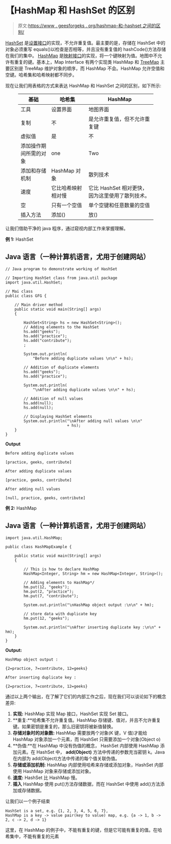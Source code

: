 # 【HashMap 和 HashSet 的区别

> 原文:[https://www . geesforgeks . org/hashmap-和-hashset 之间的区别/](https://www.geeksforgeeks.org/difference-between-hashmap-and-hashset/)

[HashSet](https://www.geeksforgeeks.org/hashset-in-java/) 是[设置接口](https://www.geeksforgeeks.org/set-in-java/)的实现，不允许重复值。最主要的是，存储在 HashSet 中的对象必须重写 equals()以检查是否相等，并且没有重复值的 hashCode()方法存储在我们的集中。 [HashMap](https://www.geeksforgeeks.org/java-util-hashmap-in-java/) 是[映射接口](https://www.geeksforgeeks.org/map-interface-java-examples/)的实现，将一个键映射为值。地图中不允许有重复的键。基本上，Map Interface 有两个实现类 HashMap 和 [TreeMap](https://www.geeksforgeeks.org/treemap-in-java/) 主要区别是 TreeMap 维护对象的顺序，而 HashMap 不会。HashMap 允许空值和空键。哈希集和哈希映射都不同步。

现在让我们用表格的方式来表达 HashMap 和 HashSet 之间的区别，如下所示:

<figure class="table">

| 基础 | 哈希集 | HashMap |
| --- | --- | --- |
| 工具 | 设置界面 | 地图界面 |
| 复制 | 不 | 是允许重复值，但不允许重复键 |
| 虚拟值 | 是 | 不 |
| 添加操作期间所需的对象 | one | Two |
| 添加和存储机制 | HashMap 对象 | 散列技术 |
| 速度 | 它比哈希映射相对慢 | 它比 HashSet 相对更快，因为这里使用了散列技术。 |
| 空 | 只有一个空值 | 单个空键和任意数量的空值 |
| 插入方法 | 添加() | 放() |

</figure>

让我们借助干净的 java 程序，通过窥视内部工作来掌握理解。

**例 1:** HashSet

## Java 语言（一种计算机语言，尤用于创建网站）

```
// Java program to demonstrate working of HashSet

// Importing HashSet class from java.util package
import java.util.HashSet;

// Mai class
public class GFG {

    // Main driver method
    public static void main(String[] args)
    {

        HashSet<String> hs = new HashSet<String>();
        // Adding elements to the HashSet
        hs.add("geeks");
        hs.add("practice");
        hs.add("contribute");
        ;

        System.out.println(
            "Before adding duplicate values \n\n" + hs);

        // Addition of duplicate elements
        hs.add("geeks");
        hs.add("practice");

        System.out.println(
            "\nAfter adding duplicate values \n\n" + hs);

        // Addition of null values
        hs.add(null);
        hs.add(null);

        // Displaying HashSet elements
        System.out.println("\nAfter adding null values \n\n"
                           + hs);
    }
}
```

**Output**

```
Before adding duplicate values 

[practice, geeks, contribute]

After adding duplicate values 

[practice, geeks, contribute]

After adding null values 

[null, practice, geeks, contribute]
```

**例 2:** HashMap

## Java 语言（一种计算机语言，尤用于创建网站）

```
import java.util.HashMap;

public class HashMapExample {

    public static void main(String[] args)
    {

        // This is how to declare HashMap
        HashMap<Integer, String> hm = new HashMap<Integer, String>();

        // Adding elements to HashMap*/
        hm.put(12, "geeks");
        hm.put(2, "practice");
        hm.put(7, "contribute");

        System.out.println("\nHashMap object output :\n\n" + hm);

        // store data with duplicate key
        hm.put(12, "geeks");

        System.out.println("\nAfter inserting duplicate key :\n\n" + hm);
    }
}
```

**Output:** 

```
HashMap object output :

{2=practice, 7=contribute, 12=geeks}

After inserting duplicate key :

{2=practice, 7=contribute, 12=geeks}
```

通过以上两个输出，在了解了它们的内部工作之后，现在我们可以谈论如下的概念差异:

1.  **实现:** HashMap 实现 Map 接口，HashSet 实现 Set 接口。
2.  **重复:**哈希集不允许重复值。HashMap 存储键、值对，并且不允许重复键。如果密钥是重复的，那么旧密钥将被新值替换。
3.  **存储对象时的对象数:** HashMap 需要放两个对象(K 键，V 值)才能给 HashMap 对象添加一个元素，而 HashSet 只需要添加一个对象(Object o)
4.  **伪值:**在 HashMap 中没有伪值的概念，
    HashSet 内部使用 HashMap 添加元素。在 HashSet 中， **add(Object)** 方法中传递的参数充当密钥 k。Java 在内部为 add(Object)方法中传递的每个值关联伪值。
5.  **存储或添加机制:** HashMap 内部使用哈希来存储或添加对象，HashSet 内部使用 HashMap 对象来存储或添加对象。
6.  **速度:** HashSet 比 HashMap 慢。
7.  **插入** HashMap 使用 put()方法存储数据，而在 HashSet 中使用 add()方法添加或存储数据。

让我们以一个例子结束

```
HashSet is a set, e.g. {1, 2, 3, 4, 5, 6, 7},
HashMap is a key -> value pair(key to value) map, e.g. {a -> 1, b -> 2, c -> 2, d -> 1}
```

这里，在 HashMap 的例子中，不能有重复的键，但是它可能有重复的值。在哈希集中，不能有重复的元素
